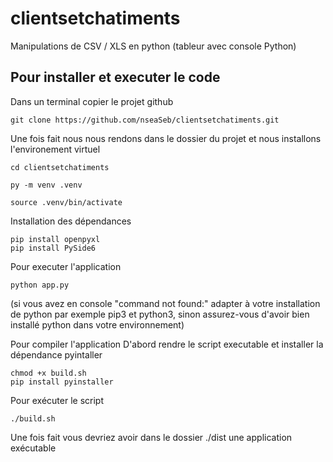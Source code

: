 # clientsetchatiments

Manipulations de CSV / XLS en python (tableur avec console Python)

## Pour installer et executer le code

Dans un terminal copier le projet github

```
git clone https://github.com/nseaSeb/clientsetchatiments.git

```

Une fois fait nous nous rendons dans le dossier du projet et nous installons l'environement virtuel

```
cd clientsetchatiments

py -m venv .venv

source .venv/bin/activate
```

Installation des dépendances

```
pip install openpyxl
pip install PySide6

```

Pour executer l'application

```
python app.py
```

(si vous avez en console "command not found:" adapter à votre installation de python par exemple pip3 et python3, sinon assurez-vous d'avoir
bien installé python dans votre environnement)

Pour compiler l'application D'abord rendre le script executable et installer la dépendance pyintaller

```
chmod +x build.sh
pip install pyinstaller
```

Pour exécuter le script

```
./build.sh
```

Une fois fait vous devriez avoir dans le dossier ./dist une application exécutable
